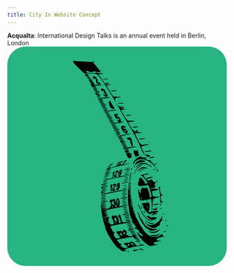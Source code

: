 ```yaml
---
title: City In Website Concept
---
```


**Acqualta**: International Design Talks is an annual event held in Berlin, London
![City In](assets/img/how/proj-1/acqualtaVE.png)


<a href="#how"><i class="fa fa-angle-up fa-4x"></i></a>
